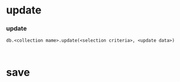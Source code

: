 # update

### update
```
db.<collection mame>.update(<selection criteria>, <update data>)
```

### 
```
```

# save

### 
```
```

### 
```
```

### 
```
```

### 
```
```

### 
```
```

### 
```
```

### 
```
```

### 
```
```

### 
```
```

### 
```
```
